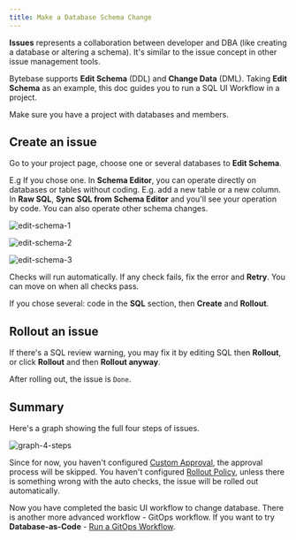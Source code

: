 ```yaml
---
title: Make a Database Schema Change
---
```


**Issues** represents a collaboration between developer and DBA (like creating a database or altering a schema). It's similar to the issue concept in other issue management tools.

Bytebase supports **Edit Schema** (DDL) and **Change Data** (DML). Taking **Edit Schema** as an example, this doc guides you to run a SQL UI Workflow in a project. 

Make sure you have a project with databases and members.

## Create an issue

Go to your project page, choose one or several databases to **Edit Schema**.

E.g If you chose one. In **Schema Editor**, you can operate directly on databases or tables without coding. E.g. add a new table or a new column. In **Raw SQL**, **Sync SQL from Schema Editor** and you'll see your operation by code. You can also operate other schema changes.

![edit-schema-1](/content/docs/get-started/step-by-step/change-schema/edit-schema-1.webp)
    
![edit-schema-2](/content/docs/get-started/step-by-step/change-schema/edit-schema-2.webp)
    
![edit-schema-3](/content/docs/get-started/step-by-step/change-schema/edit-schema-3.webp)

Checks will run automatically. If any check fails, fix the error and **Retry**. You can move on when all checks pass.

If you chose several: code in the **SQL** section, then **Create** and **Rollout**.

## Rollout an issue

If there's a SQL review warning, you may fix it by editing SQL then **Rollout**, or click **Rollout** and then **Rollout anyway**.

After rolling out, the issue is `Done`.

## Summary

Here's a graph showing the full four steps of issues.

![graph-4-steps](/content/docs/get-started/step-by-step/change-schema/graph-4-steps.webp)

Since for now, you haven't configured [Custom Approval](/docs/administration/custom-approval/), the approval process will be skipped. You haven't configured [Rollout Policy](/docs/administration/environment-policy/rollout-policy/), unless there is something wrong with the auto checks, the issue will be rolled out automatically.

Now you have completed the basic UI workflow to change database. There is another more advanced workflow - GitOps workflow. If you want to try **Database-as-Code** - [Run a GitOps Workflow](/docs/vcs-integration/overview).
